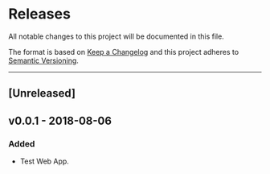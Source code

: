 # Releases

All notable changes to this project will be documented in this file.

The format is based on [Keep a Changelog](http://keepachangelog.com/)
and this project adheres to [Semantic Versioning](http://semver.org/).

***

## [Unreleased]

## v0.0.1 - 2018-08-06
### Added
- Test Web App.
